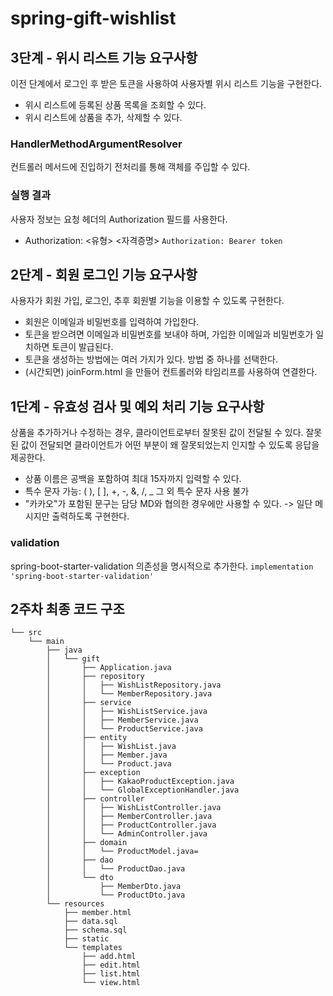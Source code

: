 # spring-gift-wishlist

## 3단계 - 위시 리스트 기능 요구사항
이전 단계에서 로그인 후 받은 토큰을 사용하여 사용자별 위시 리스트 기능을 구현한다.
- 위시 리스트에 등록된 상품 목록을 조회할 수 있다.
- 위시 리스트에 상품을 추가, 삭제할 수 있다.

### HandlerMethodArgumentResolver
컨트롤러 메서드에 진입하기 전처리를 통해 객체를 주입할 수 있다.

### 실행 결과
사용자 정보는 요청 헤더의 Authorization 필드를 사용한다.
- Authorization: <유형> <자격증명>
`Authorization: Bearer token`


## 2단계 - 회원 로그인 기능 요구사항
사용자가 회원 가입, 로그인, 추후 회원별 기능을 이용할 수 있도록 구현한다.
- 회원은 이메일과 비밀번호를 입력하여 가입한다.
- 토큰을 받으려면 이메일과 비밀번호를 보내야 하며, 가입한 이메일과 비밀번호가 일치하면 토큰이 발급된다.
- 토큰을 생성하는 방법에는 여러 가지가 있다. 방법 중 하나를 선택한다.
- (시간되면) joinForm.html 을 만들어 컨트롤러와 타임리프를 사용하여 연결한다.


## 1단계 - 유효성 검사 및 예외 처리 기능 요구사항
상품을 추가하거나 수정하는 경우, 클라이언트로부터 잘못된 값이 전달될 수 있다. 
잘못된 값이 전달되면 클라이언트가 어떤 부분이 왜 잘못되었는지 인지할 수 있도록 응답을 제공한다.
- 상품 이름은 공백을 포함하여 최대 15자까지 입력할 수 있다.
- 특수 문자 
      가능: ( ), [ ], +, -, &, /, _
      그 외 특수 문자 사용 불가
- "카카오"가 포함된 문구는 담당 MD와 협의한 경우에만 사용할 수 있다. -> 일단 메시지만 출력하도록 구현한다.

### validation
spring-boot-starter-validation 의존성을 명시적으로 추가한다.
`implementation 'spring-boot-starter-validation'`




## 2주차 최종 코드 구조
```plaintext
└── src
    └── main
        ├── java
        │   └── gift
        │       ├── Application.java
        │       ├── repository
        │       │   ├── WishListRepository.java
        │       │   └── MemberRepository.java
        │       ├── service
        │       │   ├── WishListService.java
        │       │   ├── MemberService.java
        │       │   └── ProductService.java
        │       ├── entity
        │       │   ├── WishList.java
        │       │   ├── Member.java
        │       │	└── Product.java
        │       ├── exception
        │       │   ├── KakaoProductException.java
        │       │   └── GlobalExceptionHandler.java
        │       ├── controller
        │       │   ├── WishListController.java
        │       │   ├── MemberController.java
        │       │   ├── ProductController.java
        │       │   └── AdminController.java
        │       ├── domain
        │       │   └── ProductModel.java=
        │       ├── dao
        │       │   └── ProductDao.java
        │       └── dto
        │           ├── MemberDto.java
        │           └── ProductDto.java
        └── resources
            ├── member.html
            ├── data.sql
            ├── schema.sql
            ├── static
            └── templates
                ├── add.html
                ├── edit.html
                ├── list.html
                └── view.html
